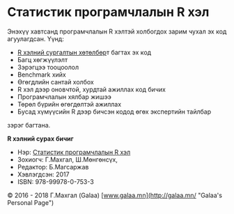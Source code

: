 # Статистик програмчлалын R хэл

Энэхүү хавтсанд програмчлалын R хэлтэй холбогдох зарим чухал эх код агуулагдсан. Үүнд:

* [R хэлний сургалтын хөтөлбөр](http://magadlal.mn/r_language.html)т багтах эх код
* Багц хөгжүүлэлт
* Зэрэгцээ тооцоолол
* Benchmark хийх
* Өгөгдлийн сантай холбох
* R хэл дээр оновчтой, хурдтай ажиллах код бичих
* Програмчлалын хялбар жишээ
* Төрөл бүрийн өгөгдөлтэй ажиллах
* Бусад хүмүүсийн R дээр бичсэн кодод өгөх экспертийн тайлбар

зэрэг багтана.

**R хэлний сурах бичиг**

* Нэр: [Статистик програмчлалын R хэл](http://magadlal.mn/books/id-2.html)
* Зохиогч: Г.Махгал, Ш.Мөнгөнсүх, 
* Редактор: Б.Магсаржав
* Хэвлэгдсэн: 2017
* ISBN: 978-99978-0-753-3

© 2016 - 2018 Г.Махгал (Galaa) [www.galaa.mn](http://galaa.mn/ "Galaa's Personal Page")
